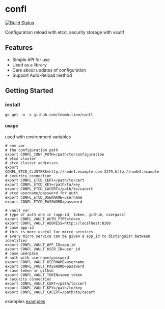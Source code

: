# confl

[![Build Status](https://travis-ci.org/teambition/confl.svg?branch=master)](https://travis-ci.org/teambition/confl)

Configuration reload with etcd, security storage with vault!

## Features

* Simple API for use
* Used as a library
* Care about updates of configuration
* Support Auto-Reload method

## Getting Started

### install

```shell
go get -u -v github.com/teambition/confl
```

#### usage

used with environment variables

```shell
# env var
# the configuration path
export CONFL_CONF_PATH=/path/to/configuration
# etcd cluster
# etcd cluster addresses
export CONFL_ETCD_CLUSTERS=http://node1.example.com:2379,http://node2.example.com:2379,http://node3.example.com:2379
# security connection
export CONFL_ETCD_CERT=/path/to/cert
export CONFL_ETCD_KEY=/path/to/key
export CONFL_ETCD_CACERT=/path/to/cacert
# etcd username/password for auth
export CONFL_ETCD_USERNAME=username
export CONFL_ETCD_PASSWORD=password

# vault var
# type of auth one in (app-id, token, github, userpass)
export CONFL_VAULT_AUTH_TYPE=token 
export CONFL_VAULT_ADDRESS=http://localhost:8200
# case app-id
# this is more useful for micro services
# every micro service can be given a app_id to distinguish between identities
export CONFL_VAULT_APP_ID=app_id
export CONFL_VAULT_USER_ID=user_id
# case userpass
# auth with username/password
export CONFL_VAULT_USERNAME=username
export CONFL_VAULT_PASSWORD=password
# case token or github
export CONFL_VAULT_TOKEN=some token
# security connection
export CONFL_VAULT_CERT=/path/to/cert
export CONFL_VAULT_KEY=/path/to/key
export CONFL_VAULT_CACERT=/path/to/cacert
```

examples [examples](examples/)
